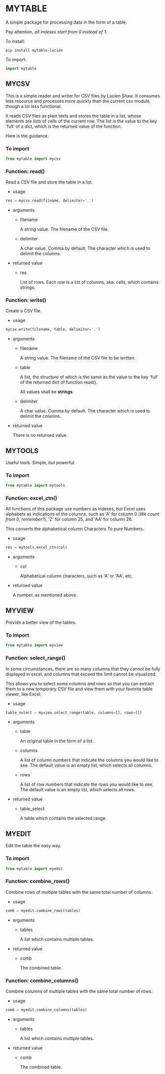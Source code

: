 # MYTABLE
A simple package for processing data in the form of a table.

Pay attention, *all indexes start from 0 instead of 1*.

To install:
```shell
pip install mytable-lucien
```
To import:
```python
import mytable
```
## MYCSV
This is a simple reader and writer for CSV files by Lucien Shaw.
It consumes less resource and processes more quickly than the current csv module, though a lot less functional.

It reads CSV files as plain texts and stores the table in a list, whose elements are lists of cells of the current row. The list is the value to the key 'full' of a dict, which is the returned value of the function.

Here is the guidance.
### To import
```python
from mytable import mycsv
```
### Function: read()
Read a CSV file and store the table in a list.
- usage
```python
res = mycsv.read(filname, delimiter=',')
```
- arguments
  - filename
  
    A string value. The filename of the CSV file.
  - delimiter
  
    A char value. Comma by default. The character which is used to delimit the columns.
- returned value
  - res
      
    List of rows. Each row is a list of columns, aka. cells, which contains strings. 
### Function: write()
Create a CSV file.
- usage
```python
mycsv.write(filename, table, delimiter=',')
```
- arguments
  - filename
    
    A string value. The filename of the CSV file to be written.
  - table
  
    A list, the structure of which is the same as the value to the key 'full' of the returned dict of function read().
    
    All values shall be **strings**.
  - delimiter
  
    A char value. Comma by default. The character which is used to delimit the columns.
- returned value

  There is no returned value.
## MYTOOLS
Useful tools. Simple, but powerful.
### To import
```python
from mytable import mytools
```
### Function: excel_ctn()
All functions of this package use numbers as indexes, but Excel uses alphabets as indications of the columns, such as 'A' for column 0 (*We count from 0, remember?*), 'Z' for column 25, and 'AA' for column 26.

This converts the alphabetical column Characters To pure Numbers.
- usage
```python
res = mytools.excel_ctn(col)
```
- arguments
  - col

    Alphabetical column characters, such as 'A' or 'AA', etc.
- returned value
  
  A number, as mentioned above.
## MYVIEW
Provide a better view of the tables.
### To import
```python
from mytable import myview
```
### Function: select_range()
In some circumstances, there are so many columns that they cannot be fully displayed in excel, and columns that exceed the limit cannot be visualized.

This allows you to select some columns and rows so that you can extract them to a new temporary CSV file and view them with your favorite table viewer, like Excel.
- usage
```python
table_select = myview.select_range(table, columns=[], rows=[])
```
- arguments
  - table

    An original table in the form of a list.
  - columns
  
    A list of column numbers that indicate the columns you would like to see. The default value is an empty list, which selects all columns.
  - rows

    A list of row numbers that indicate the rows you would like to see. The default value is an empty list, which selects all rows.
- returned value
  - table_select

    A table which contains the selected range. 
## MYEDIT
Edit the table the easy way.
### To import
```python
from mytable import myedit
```
### Function: combine_rows()
Combine rows of multiple tables with the same total number of columns.
- usage
```python
comb = myedit.combine_rows(tables)
```
- arguments
  - tables

    A list which contains multiple tables.
- returned value
  - comb
  
    The combined table.
### Function: combine_columns()
Combine columns of multiple tables with the same total number of rows.
- usage
```python
comb = myedit.combine_columns(tables)
```
- arguments
  - tables

    A list which contains multiple tables.
- returned value
  - comb
  
    The combined table.